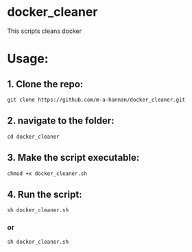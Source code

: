 # docker_cleaner
This scripts cleans docker

# Usage:

## 1. Clone the repo:
`git clone https://github.com/m-a-hannan/docker_cleaner.git`

## 2. navigate to the folder:
`cd docker_cleaner`

## 3. Make the script executable:
`chmod +x docker_cleaner.sh`

## 4. Run the script:
`sh docker_cleaner.sh`
### or
``sh docker_cleaner.sh``
